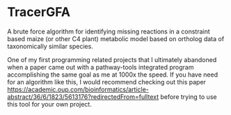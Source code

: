 # TracerGFA
A brute force algorithm for identifying missing reactions in a constraint based maize (or other C4 plant) metabolic model based on ortholog data of taxonomically similar species.

One of my first programming related projects that I ultimately abandoned when a paper came out with a pathway-tools integrated program accomplishing the same goal as me at 1000x the speed. If you have need for an algorithm like this, I would recommend checking out this paper https://academic.oup.com/bioinformatics/article-abstract/36/6/1823/5613176?redirectedFrom=fulltext before trying to use this tool for your own project.
